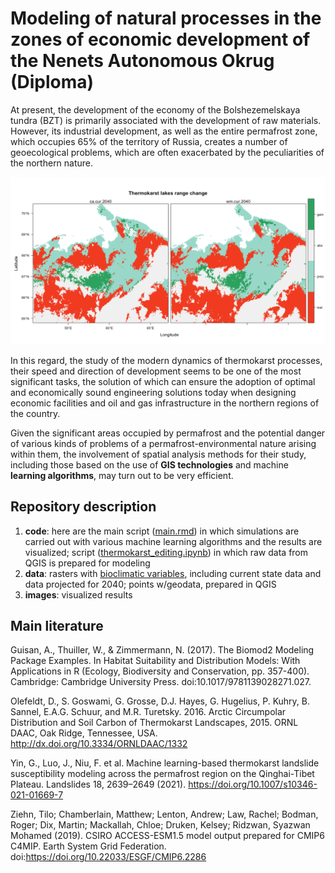# Modeling of natural processes in the zones of economic development of the Nenets Autonomous Okrug (Diploma)

At present, the development of the economy of the Bolshezemelskaya tundra (BZT) is primarily associated with the development of raw materials. However, its industrial development, as well as the entire permafrost zone, which occupies 65% of the territory of Russia, creates a number of geoecological problems, which are often exacerbated by the peculiarities of the northern nature.
  
  ![alt text](https://github.com/eltarotassadar/econ-dev-NAO/blob/main/images/SRC.png?raw=true)
  
   In this regard, the study of the modern dynamics of thermokarst processes, their speed and direction of development seems to be one of the most significant tasks, the solution of which can ensure the adoption of optimal and economically sound engineering solutions today when designing economic facilities and oil and gas infrastructure in the northern regions of the country.
  
   Given the significant areas occupied by permafrost and the potential danger of various kinds of problems of a permafrost-environmental nature arising within them, the involvement of spatial analysis methods for their study, including those based on the use of **GIS technologies** and machine **learning algorithms**, may turn out to be very efficient.
   
## Repository description

1) **code**: here are the main script ([main.rmd](https://github.com/eltarotassadar/econ-dev-NAO/blob/main/code/main.rmd)) in which simulations are carried out with various machine learning algorithms and the results are visualized; script ([thermokarst_editing.ipynb](https://github.com/eltarotassadar/econ-dev-NAO/blob/main/code/thermokarst_editing.ipynb)) in which raw data from QGIS is prepared for modeling
2) **data**: rasters with [bioclimatic variables](https://www.worldclim.org/data/bioclim.html), including current state data and data projected for 2040; points w/geodata, prepared in QGIS
3) **images**: visualized results 

  
## Main literature

Guisan, A., Thuiller, W., & Zimmermann, N. (2017). The Biomod2 Modeling Package Examples. In Habitat Suitability and Distribution Models: With Applications in R (Ecology, Biodiversity and Conservation, pp. 357-400). Cambridge: Cambridge University Press. doi:10.1017/9781139028271.027. 

Olefeldt, D., S. Goswami, G. Grosse, D.J. Hayes, G. Hugelius, P. Kuhry, B. Sannel, E.A.G. Schuur, and M.R. Turetsky. 2016. Arctic Circumpolar Distribution and Soil Carbon of Thermokarst Landscapes, 2015. ORNL DAAC, Oak Ridge, Tennessee, USA. http://dx.doi.org/10.3334/ORNLDAAC/1332

Yin, G., Luo, J., Niu, F. et al. Machine learning-based thermokarst landslide susceptibility modeling across the permafrost region on the Qinghai-Tibet Plateau. Landslides 18, 2639–2649 (2021). https://doi.org/10.1007/s10346-021-01669-7

Ziehn, Tilo; Chamberlain, Matthew; Lenton, Andrew; Law, Rachel; Bodman, Roger; Dix, Martin; Mackallah, Chloe; Druken, Kelsey; Ridzwan, Syazwan Mohamed (2019). CSIRO ACCESS-ESM1.5 model output prepared for CMIP6 C4MIP. Earth System Grid Federation. doi:https://doi.org/10.22033/ESGF/CMIP6.2286 
